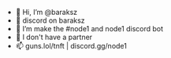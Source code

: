- 👋 Hi, I’m @baraksz
- 👀 discord on baraksz
- 🌱 I’m make the #node1 and node1 discord bot
- 💞️ I don't have a partner
- 📫 guns.lol/tnft | discord.gg/node1
